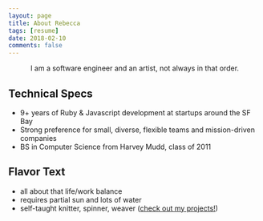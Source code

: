 ```yaml
---
layout: page
title: About Rebecca
tags: [resume]
date: 2018-02-10
comments: false
---
```

    
<center>I am a software engineer and an artist, not always in that order.</center>

## Technical Specs
* 9+ years of Ruby & Javascript development at startups around the SF Bay
* Strong preference for small, diverse, flexible teams and mission-driven companies
* BS in Computer Science from Harvey Mudd, class of 2011

## Flavor Text
* all about that life/work balance
* requires partial sun and lots of water 
* self-taught knitter, spinner, weaver ([check out my projects!](/projects))